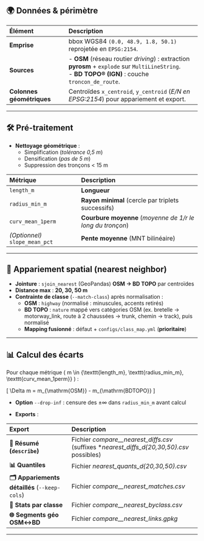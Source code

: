## 🌍 Données & périmètre

| Élément                | Description                                                                                      |
|:-----------------------|:------------------------------------------------------------------------------------------------|
| **Emprise**            | bbox WGS84 `(0.0, 48.9, 1.8, 50.1)` reprojetée en `EPSG:2154`.                                |
| **Sources**            | - **OSM** (réseau routier *driving*) : extraction **pyrosm** + `explode` sur `MultiLineString`.<br>- **BD TOPO® (IGN)** : couche `troncon_de_route`. |
| **Colonnes géométriques** | Centroïdes `x_centroid`, `y_centroid` (*E/N en EPSG:2154*) pour appariement et export.          |

---

## 🛠️ Pré-traitement

- **Nettoyage géométrique** :
  - Simplification (*tolérance 0,5 m*)
  - Densification (*pas de 5 m*)
  - Suppression des tronçons < 15 m

| Métrique                | Description                                         |
|:------------------------|:---------------------------------------------------|
| `length_m`              | **Longueur**                                       |
| `radius_min_m`          | **Rayon minimal** (cercle par triplets successifs) |
| `curv_mean_1perm`       | **Courbure moyenne** (*moyenne de 1/r le long du tronçon*) |
| *(Optionnel)* `slope_mean_pct` | **Pente moyenne** (MNT bilinéaire)                  |

---

## 🔗 Appariement spatial (nearest neighbor)

- **Jointure** : `sjoin_nearest` (GeoPandas) **OSM → BD TOPO** par centroïdes
- **Distance max** : **20, 30, 50 m**
- **Contrainte de classe** (`--match-class`) après normalisation :
  - **OSM** : `highway` (normalisé : minuscules, accents retirés)
  - **BD TOPO** : `nature` mappé vers catégories OSM (ex. bretelle → motorway_link, route à 2 chaussées → trunk, chemin → track), puis normalisé
  - **Mapping fusionné** : défaut + `configs/class_map.yml` (**prioritaire**)

---

## 📊 Calcul des écarts

Pour chaque métrique \( m \in \{\texttt{length\_m}, \texttt{radius\_min\_m}, \texttt{curv\_mean\_1perm}\} \) :

\[
\Delta m = m_{\mathrm{OSM}} - m_{\mathrm{BDTOPO}}
\]

- **Option** `--drop-inf` : censure des ±∞ dans `radius_min_m` avant calcul

- **Exports** :

| Export                                | Description                                              |
|:-------------------------------------|:---------------------------------------------------------|
| **📄 Résumé (`describe`)**            | Fichier *_compare__nearest_diffs.csv_* (suffixes *_nearest_diffs_d{20,30,50}.csv_ possibles) |
| **📊 Quantiles**                      | Fichier *_nearest_quants_d{20,30,50}.csv_*              |
| **🗂️ Appariements détaillés** (`--keep-cols`) | Fichier *_compare__nearest_matches.csv_*                |
| **📑 Stats par classe**               | Fichier *_compare__nearest_byclass.csv_*                 |
| **🌐 Segments géo OSM↔BD**           | Fichier *_compare__nearest_links.gpkg_*                  |

---